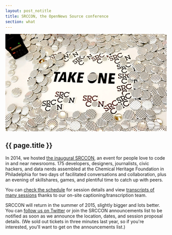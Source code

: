 ```yaml
---
layout: post_notitle
title: SRCCON, the OpenNews Source conference
section: what
---
```

<img src="/media/img/srcconwelcome.jpg" class="topline">

<h2>{{ page.title }}</h2>

<p class="bodybig">In 2014, we hosted <a href="conferences/srccon.html">the inaugural SRCCON</a>, an event for people love to code in and near newsrooms. 175 developers, designers, journalists, civic hackers, and data nerds assembled at the Chemical Heritage Foundation in Philadelphia for two days of facilitated conversations and collaboration, plus an evening of skillshares, games, and plentiful time to catch up with peers.</p>

You can [check the schedule](http://schedule.srccon.org/) for session details and view [transcripts of many sessions](https://github.com/OpenNews/srccon-data/tree/master/2014/transcripts) thanks to our on-site captioning/transcription team. 

SRCCON will return in the summer of 2015, slightly bigger and lots better.  You can [follow us on Twitter](https://twitter.com/opennews) or join the SRCCON announcements list to be notified as soon as we announce the location, dates, and session proposal details. (We sold out tickets in three minutes last year, so if you're interested, you'll want to get on the announcements list.)